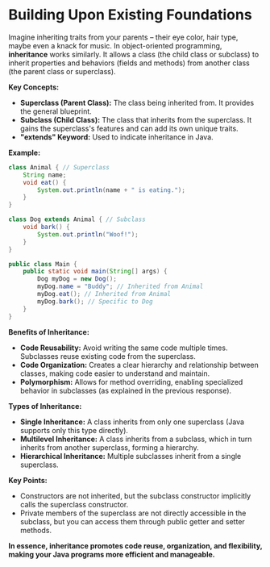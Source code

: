 # Building Upon Existing Foundations

Imagine inheriting traits from your parents – their eye color, hair type, maybe even a knack for music. In object-oriented programming, **inheritance** works similarly. It allows a class (the child class or subclass) to inherit properties and behaviors (fields and methods) from another class (the parent class or superclass).

**Key Concepts:**

* **Superclass (Parent Class):** The class being inherited from. It provides the general blueprint.
* **Subclass (Child Class):** The class that inherits from the superclass. It gains the superclass's features and can add its own unique traits.
* **"extends" Keyword:** Used to indicate inheritance in Java.

**Example:**

```java
class Animal { // Superclass
    String name;
    void eat() {
        System.out.println(name + " is eating.");
    }
}

class Dog extends Animal { // Subclass
    void bark() {
        System.out.println("Woof!");
    }
}

public class Main {
    public static void main(String[] args) {
        Dog myDog = new Dog();
        myDog.name = "Buddy"; // Inherited from Animal
        myDog.eat(); // Inherited from Animal
        myDog.bark(); // Specific to Dog
    }
}
```

**Benefits of Inheritance:**

* **Code Reusability:** Avoid writing the same code multiple times. Subclasses reuse existing code from the superclass.
* **Code Organization:**  Creates a clear hierarchy and relationship between classes, making code easier to understand and maintain.
* **Polymorphism:**  Allows for method overriding, enabling specialized behavior in subclasses (as explained in the previous response).

**Types of Inheritance:**

* **Single Inheritance:** A class inherits from only one superclass (Java supports only this type directly).
* **Multilevel Inheritance:** A class inherits from a subclass, which in turn inherits from another superclass, forming a hierarchy.
* **Hierarchical Inheritance:** Multiple subclasses inherit from a single superclass.

**Key Points:**

* Constructors are not inherited, but the subclass constructor implicitly calls the superclass constructor.
* Private members of the superclass are not directly accessible in the subclass, but you can access them through public getter and setter methods.

**In essence, inheritance promotes code reuse, organization, and flexibility, making your Java programs more efficient and manageable.** 
